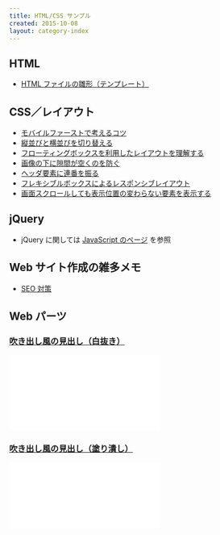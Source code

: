```yaml
---
title: HTML/CSS サンプル
created: 2015-10-08
layout: category-index
---
```


HTML
----
* [HTML ファイルの雛形（テンプレート）](html/template.html)

CSS／レイアウト
----
* [モバイルファーストで考えるコツ](mobile-first.html)
* [縦並びと横並びを切り替える](vertical-and-horizontal.html)
* [フローティングボックスを利用したレイアウトを理解する](floating-box.html)
* [画像の下に隙間が空くのを防ぐ](remove-margin-of-image.html)
* [ヘッダ要素に連番を振る](number-header.html)
* [フレキシブルボックスによるレスポンシブレイアウト](flexible-box.html)
* [画面スクロールしても表示位置の変わらない要素を表示する](fixed-position.html)

jQuery
----
* jQuery に関しては [JavaScript のページ](../js/index.html) を参照

Web サイト作成の雑多メモ
----
* [SEO 対策](seo.html)


Web パーツ
----

### [吹き出し風の見出し（白抜き）](http://jsfiddle.net/maku77/dxz2havs/)

<iframe height="150" src="//jsfiddle.net/maku77/dxz2havs/embedded/result/" frameborder="0"></iframe>

### [吹き出し風の見出し（塗り潰し）](http://jsfiddle.net/maku77/j4zbp0w4/)

<iframe height="130" src="//jsfiddle.net/maku77/j4zbp0w4/embedded/result/" frameborder="0"></iframe>

